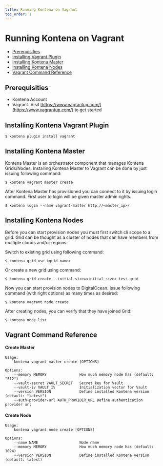 ```yaml
---
title: Running Kontena on Vagrant
toc_order: 1
---
```


# Running Kontena on Vagrant

- [Prerequisities](vagrant#prerequisities)
- [Installing Vagrant Plugin](vagrant#installing-kontena-vagrant-plugin)
- [Installing Kontena Master](vagrant#installing-kontena-master)
- [Installing Kontena Nodes](vagrant#installing-kontena-nodes)
- [Vagrant Command Reference](vagrant#vagrant-command-reference)

## Prerequisities

- Kontena Account
- Vagrant. Visit [https://www.vagrantup.com/](https://www.vagrantup.com/) to get started

## Installing Kontena Vagrant Plugin

```
$ kontena plugin install vagrant
```

## Installing Kontena Master

Kontena Master is an orchestrator component that manages Kontena Grids/Nodes. Installing Kontena Master to Vagrant can be done by just issuing following command:

```
$ kontena vagrant master create
```

After Kontena Master has provisioned you can connect to it by issuing login command. First user to login will be given master admin rights.

```
$ kontena login --name vagrant-master http://<master_ip>/
```

## Installing Kontena Nodes

Before you can start provision nodes you must first switch cli scope to a grid. Grid can be thought as a cluster of nodes that can have members from multiple clouds and/or regions.

Switch to existing grid using following command:

```
$ kontena grid use <grid_name>
```

Or create a new grid using command:

```
$ kontena grid create --initial-size=<initial_size> test-grid
```

Now you can start provision nodes to DigitalOcean. Issue following command (with right options) as many times as desired:

```
$ kontena vagrant node create
```

After creating nodes, you can verify that they have joined Grid:

```
$ kontena node list
```

## Vagrant Command Reference

#### Create Master

```
Usage:
    kontena vagrant master create [OPTIONS]

Options:
    --memory MEMORY               How much memory node has (default: "512")
    --vault-secret VAULT_SECRET   Secret key for Vault
    --vault-iv VAULT_IV           Initialization vector for Vault
    --version VERSION             Define installed Kontena version (default: "latest")
    --auth-provider-url AUTH_PROVIDER_URL Define authentication provider url
```

#### Create Node

```
Usage:
    kontena vagrant node create [OPTIONS]

Options:
    --name NAME                   Node name
    --memory MEMORY               How much memory node has (default: 1024)
    --version VERSION             Define installed Kontena version (default: latest)
```
